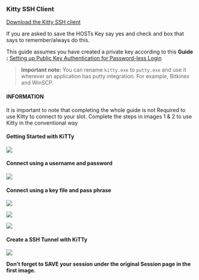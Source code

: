 
### Kitty SSH Client

[Download the Kitty SSH client](http://www.9bis.net/kitty/?page=Download)

If you are asked to save the HOSTs Key say yes and check and box that says to remember/always do this.

This guide assumes you have created a private key according to this **Guide :** [Setting up Public Key Authentication for Password-less Login](https://www.feralhosting.com/faq/view?question=13)

> **Important note:** You can rename `kitty.exe` to `putty.exe` and use it wherever an application has putty integration. For example, Bitkinex and WinSCP.

#### INFORMATION

It is important to note that completing the whole guide is not Required to use Kitty to connect to your slot. Complete the steps in images 1 & 2 to use Kitty in the conventional way

#### Getting Started with KiTTy

![](https://raw.github.com/feralhosting/feralfilehosting/master/Feral%20Wiki/SSH/Kitty%20-%20SSH%20-%20Private%20Keys%20-%20SSH%20tunnels/1.png)

#### Connect using a username and password

![](https://raw.github.com/feralhosting/feralfilehosting/master/Feral%20Wiki/SSH/Kitty%20-%20SSH%20-%20Private%20Keys%20-%20SSH%20tunnels/2.png)

#### Connect using a key file and pass phrase

![](https://raw.github.com/feralhosting/feralfilehosting/master/Feral%20Wiki/SSH/Kitty%20-%20SSH%20-%20Private%20Keys%20-%20SSH%20tunnels/3.png)

![](https://raw.github.com/feralhosting/feralfilehosting/master/Feral%20Wiki/SSH/Kitty%20-%20SSH%20-%20Private%20Keys%20-%20SSH%20tunnels/4.png)

![](https://raw.github.com/feralhosting/feralfilehosting/master/Feral%20Wiki/SSH/Kitty%20-%20SSH%20-%20Private%20Keys%20-%20SSH%20tunnels/5.png)

#### Create a SSH Tunnel with KiTTy

![](https://raw.github.com/feralhosting/feralfilehosting/master/Feral%20Wiki/SSH/Kitty%20-%20SSH%20-%20Private%20Keys%20-%20SSH%20tunnels/6.png)

**Don't forget to SAVE your session under the original Session page in the first image.**



